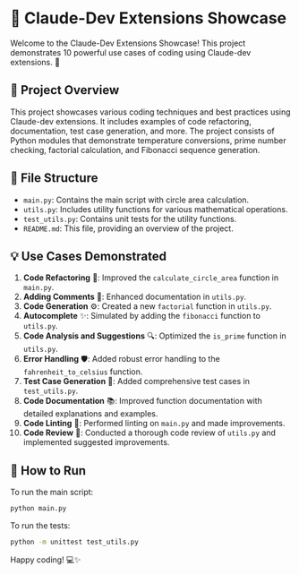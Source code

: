 # 🚀 Claude-Dev Extensions Showcase

Welcome to the Claude-Dev Extensions Showcase! This project demonstrates 10 powerful use cases of coding using Claude-dev extensions. 🎉

## 🌟 Project Overview

This project showcases various coding techniques and best practices using Claude-dev extensions. It includes examples of code refactoring, documentation, test case generation, and more. The project consists of Python modules that demonstrate temperature conversions, prime number checking, factorial calculation, and Fibonacci sequence generation.

## 📁 File Structure

- `main.py`: Contains the main script with circle area calculation.
- `utils.py`: Includes utility functions for various mathematical operations.
- `test_utils.py`: Contains unit tests for the utility functions.
- `README.md`: This file, providing an overview of the project.

## 💡 Use Cases Demonstrated

1. **Code Refactoring** 🔄: Improved the `calculate_circle_area` function in `main.py`.
2. **Adding Comments** 📝: Enhanced documentation in `utils.py`.
3. **Code Generation** ⚙️: Created a new `factorial` function in `utils.py`.
4. **Autocomplete** ✨: Simulated by adding the `fibonacci` function to `utils.py`.
5. **Code Analysis and Suggestions** 🔍: Optimized the `is_prime` function in `utils.py`.
6. **Error Handling** 🛡️: Added robust error handling to the `fahrenheit_to_celsius` function.
7. **Test Case Generation** 🧪: Added comprehensive test cases in `test_utils.py`.
8. **Code Documentation** 📚: Improved function documentation with detailed explanations and examples.
9. **Code Linting** 🧹: Performed linting on `main.py` and made improvements.
10. **Code Review** 👀: Conducted a thorough code review of `utils.py` and implemented suggested improvements.

## 🚀 How to Run

To run the main script:

```bash
python main.py
```

To run the tests:

```bash
python -m unittest test_utils.py
```

Happy coding! 💻✨
